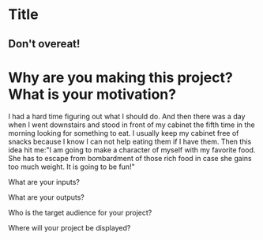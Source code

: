 # Title
## Don't overeat!

# Why are you making this project? What is your motivation?
  I had a hard time figuring out what I should do. And then there was a day when I went downstairs and stood in front of my cabinet the fifth time in the morning looking for something to eat. I usually keep my cabinet free of snacks because I know I can not help eating them if I have them. Then this idea hit me:"I am going to make a character of myself with my favorite food. She has to escape from bombardment of those rich food in case she gains too much weight. It is going to be fun!" 

What are your inputs?

What are your outputs?

Who is the target audience for your project?

Where will your project be displayed?
